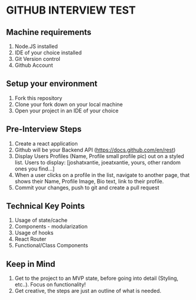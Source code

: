 # GITHUB INTERVIEW TEST

## Machine requirements
1. Node.JS installed
2. IDE of your choice installed
3. Git Version control
4. Github Account

## Setup your environment
1. Fork this repository
2. Clone your fork down on your local machine
3. Open your project in an IDE of your choice

## Pre-Interview Steps
1. Create a react application
2. Github will be your Backend API (https://docs.github.com/en/rest)
3. Display Users Profiles (Name, Profile small profile pic) out on a styled list. Users to display: [joshatxantie, joeatxantie, yours, other random ones you find...]
4. When a user clicks on a profile in the list, navigate to another page, that shows their Name, Profile Image, Bio text, link to their profile.
5. Commit your changes, push to git and create a pull request

## Technical Key Points
1. Usage of state/cache
2. Components - modularization
3. Usage of hooks
4. React Router
5. Functional/Class Components

## Keep in Mind
1. Get to the project to an MVP state, before going into detail (Styling, etc..). Focus on functionality!
2. Get creative, the steps are just an outline of what is needed.
